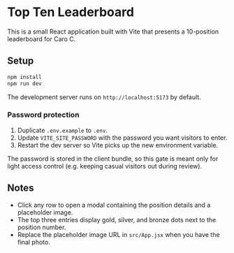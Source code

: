 # Top Ten Leaderboard

This is a small React application built with Vite that presents a 10-position leaderboard for Caro C.

## Setup

```bash
npm install
npm run dev
```

The development server runs on `http://localhost:5173` by default.

### Password protection

1. Duplicate `.env.example` to `.env`.
2. Update `VITE_SITE_PASSWORD` with the password you want visitors to enter.
3. Restart the dev server so Vite picks up the new environment variable.

The password is stored in the client bundle, so this gate is meant only for light access control (e.g. keeping casual visitors out during review).

## Notes

- Click any row to open a modal containing the position details and a placeholder image.
- The top three entries display gold, silver, and bronze dots next to the position number.
- Replace the placeholder image URL in `src/App.jsx` when you have the final photo.
